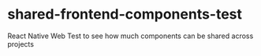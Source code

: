 # shared-frontend-components-test
React Native Web Test to see how much components can be shared across projects
